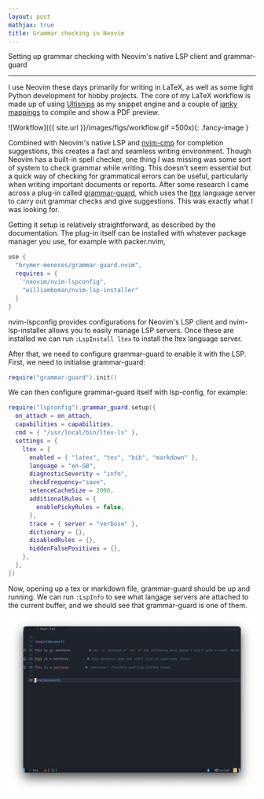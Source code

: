```yaml
---
layout: post
mathjax: true
title: Grammar checking in Neovim
---
```


Setting up grammar checking with Neovim's native LSP client and grammar-guard

---

I use Neovim these days primarily for writing in LaTeX, as well as some light
Python development for hobby projects. The core of my LaTeX workflow is made up
of using [Ultisnips](http://github.com/SirVer/ultisnips) as my snippet engine
and a couple of [janky
mappings](https://github.com/aymenhafeez/dotfiles/blob/master/nvim/after/ftplugin/tex.lua)
to compile and show a PDF preview.

<!-- <p align="center" style="fancy-image"> -->
<!--   <img src="../images/figs/workflow.gif" width="500"/> -->
<!-- </p> -->

![Workflow]({{ site.url }}/images/figs/workflow.gif =500x){: .fancy-image }

Combined with Neovim's native LSP and
[nvim-cmp](http://github.com/hrsh7th/nvim-cmp) for completion suggestions, this
creates a fast and seamless writing environment. Though Neovim has
a built-in spell checker, one thing I was missing was some sort of system to
check grammar while writing. This doesn't seem essential but a quick way of
checking for grammatical errors can be useful, particularly when writing
important documents or reports. After some research I came across a plug-in
called [grammar-guard](http://github.com/brymer-meneses/grammar-guard.nvim),
which uses the [ltex](http://github.com/valentjn/ltex-ls) language server to
carry out grammar checks and give suggestions. This was exactly what I was
looking for.

Getting it setup is relatively straightforward, as described by the
documentation. The plug-in itself can be installed with whatever package manager
you use, for example with packer.nvim,

```lua
use {
  "brymer-meneses/grammar-guard.nvim",
  requires = {
    "neovim/nvim-lspconfig",
    "williamboman/nvim-lsp-installer"
  }
}
```

nvim-lspconfig provides configurations for Neovim's LSP client and
nvim-lsp-installer allows you to easily manage LSP servers. Once these are
installed we can run `:LspInstall ltex` to install the ltex language server.

After that, we need to configure grammar-guard to enable it with the LSP. First,
we need to initialise grammar-guard:

```lua
require("grammar-guard").init()
```

We can then configure grammar-guard itself with lsp-config, for example:

```lua
require("lspconfig").grammar_guard.setup({
  on_attach = on_attach,
  capabilities = capabilities,
  cmd = { "/usr/local/bin/ltex-ls" },
  settings = {
    ltex = {
      enabled = { "latex", "tex", "bib", "markdown" },
      language = "en-GB",
      diagnosticSeverity = "info",
      checkFrequency="save",
      setenceCacheSize = 2000,
      additionalRules = {
        enablePickyRules = false,
      },
      trace = { server = "verbose" },
      dictionary = {},
      disabledRules = {},
      hiddenFalsePositives = {},
    },
  },
})
```

Now, opening up a tex or markdown file, grammar-guard should be up and running.
We can run `:LspInfo` to see what langage servers are attached to the current
buffer, and we should see that grammar-guard is one of them.

<p align="center">
  <img src="../images/figs/example.png" width="700"/>
</p>
